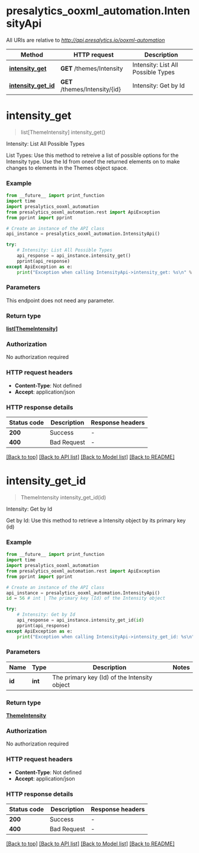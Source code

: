# presalytics_ooxml_automation.IntensityApi

All URIs are relative to *http://api.presalytics.io/ooxml-automation*

Method | HTTP request | Description
------------- | ------------- | -------------
[**intensity_get**](IntensityApi.md#intensity_get) | **GET** /themes/Intensity | Intensity: List All Possible Types
[**intensity_get_id**](IntensityApi.md#intensity_get_id) | **GET** /themes/Intensity/{id} | Intensity: Get by Id


# **intensity_get**
> list[ThemeIntensity] intensity_get()

Intensity: List All Possible Types

List Types: Use this method to retreive a list of possible options for the Intensity type. Use the Id from oneof the returned elements on to make changes to elements in the Themes object space.

### Example

```python
from __future__ import print_function
import time
import presalytics_ooxml_automation
from presalytics_ooxml_automation.rest import ApiException
from pprint import pprint

# Create an instance of the API class
api_instance = presalytics_ooxml_automation.IntensityApi()

try:
    # Intensity: List All Possible Types
    api_response = api_instance.intensity_get()
    pprint(api_response)
except ApiException as e:
    print("Exception when calling IntensityApi->intensity_get: %s\n" % e)
```

### Parameters
This endpoint does not need any parameter.

### Return type

[**list[ThemeIntensity]**](ThemeIntensity.md)

### Authorization

No authorization required

### HTTP request headers

 - **Content-Type**: Not defined
 - **Accept**: application/json

### HTTP response details
| Status code | Description | Response headers |
|-------------|-------------|------------------|
**200** | Success |  -  |
**400** | Bad Request |  -  |

[[Back to top]](#) [[Back to API list]](../README.md#documentation-for-api-endpoints) [[Back to Model list]](../README.md#documentation-for-models) [[Back to README]](../README.md)

# **intensity_get_id**
> ThemeIntensity intensity_get_id(id)

Intensity: Get by Id

Get by Id: Use this method to retrieve a Intensity object by its primary key (id)

### Example

```python
from __future__ import print_function
import time
import presalytics_ooxml_automation
from presalytics_ooxml_automation.rest import ApiException
from pprint import pprint

# Create an instance of the API class
api_instance = presalytics_ooxml_automation.IntensityApi()
id = 56 # int | The primary key (Id) of the Intensity object

try:
    # Intensity: Get by Id
    api_response = api_instance.intensity_get_id(id)
    pprint(api_response)
except ApiException as e:
    print("Exception when calling IntensityApi->intensity_get_id: %s\n" % e)
```

### Parameters

Name | Type | Description  | Notes
------------- | ------------- | ------------- | -------------
 **id** | **int**| The primary key (Id) of the Intensity object | 

### Return type

[**ThemeIntensity**](ThemeIntensity.md)

### Authorization

No authorization required

### HTTP request headers

 - **Content-Type**: Not defined
 - **Accept**: application/json

### HTTP response details
| Status code | Description | Response headers |
|-------------|-------------|------------------|
**200** | Success |  -  |
**400** | Bad Request |  -  |

[[Back to top]](#) [[Back to API list]](../README.md#documentation-for-api-endpoints) [[Back to Model list]](../README.md#documentation-for-models) [[Back to README]](../README.md)

